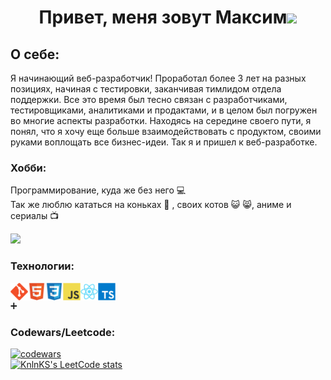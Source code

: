 <h1 align='center'>Привет, меня зовут Максим<span><img src='https://user-images.githubusercontent.com/74038190/214644145-264f4759-7633-441e-9d67-d8dda9d50d26.gif' width='80px'></span></h1>
<h2>О себе:</h2>
<p>Я начинающий веб-разработчик! Проработал более 3 лет на разных позициях, начиная с тестировки, заканчивая тимлидом отдела поддержки. Все это время был тесно связан с разработчиками, тестировщиками, аналитиками и продактами, и в целом был погружен во многие аспекты разработки. Находясь на середине своего пути, я понял, что я хочу еще больше взаимодействовать с продуктом, своими руками воплощать все бизнес-идеи. Так я и пришел к веб-разработке.</p>  

### Хобби:
Программирование, куда же без него :computer:   
Так же люблю кататься на коньках :penguin: , своих котов :smiley_cat: :smile_cat:, аниме и сериалы :tv:

<img src='https://i.pinimg.com/originals/0d/10/d2/0d10d2fe48a7956a4fdc9f7251132236.gif'>
<h3>Технологии:</h3>
<div style='text-align: center; display: flex;'>
  <a href='https://github.com'>
    <img align='left' src='https://github.com/devicons/devicon/blob/master/icons/git/git-original.svg' width='28px' height='28px'>
  </a>
  <a href='https://developer.mozilla.org/en-US/docs/Web/HTML'>
    <img align='left' src='https://github.com/devicons/devicon/blob/master/icons/html5/html5-original.svg' width='28px' height='28px'>
  </a>
   <a href='https://developer.mozilla.org/ru/docs/Learn/Getting_started_with_the_web/CSS_basics'>
    <img align='left' src='https://github.com/devicons/devicon/blob/master/icons/css3/css3-original.svg' width='28px' height='28px'>
  </a>
  <a href='https://developer.mozilla.org/en-US/docs/Web/JavaScript'>
    <img align='left' src='https://github.com/devicons/devicon/blob/master/icons/javascript/javascript-original.svg' width='28px' height='28px'>
  </a>
  <a href='https://react.dev/'>
    <img align='left' src='https://github.com/devicons/devicon/blob/master/icons/react/react-original.svg' width='28px' height='28px' >
  </a>
  <a href='https://www.typescriptlang.org/'>
    <img align='left' src='https://github.com/devicons/devicon/blob/master/icons/typescript/typescript-original.svg' width='28px' height='28px'>
  </a>
</div>
➕

### Codewars/Leetcode:

[![codewars](https://www.codewars.com/users/SenpaiSun/badges/large)](https://www.codewars.com/users/SenpaiSun)  
[![KnlnKS's LeetCode stats](https://leetcode-stats-six.vercel.app/api?username=SenpaiSun&theme=dark)](https://github.com/KnlnKS/leetcode-stats)  


<!--
**SenpaiSun/SenpaiSun** is a ✨ _special_ ✨ repository because its `README.md` (this file) appears on your GitHub profile.

Here are some ideas to get you started:

- 🔭 I’m currently working on ...
- 🌱 I’m currently learning ...
- 👯 I’m looking to collaborate on ...
- 🤔 I’m looking for help with ...
- 💬 Ask me about ...
- 📫 How to reach me: ...
- 😄 Pronouns: ...
- ⚡ Fun fact: ...
-->
